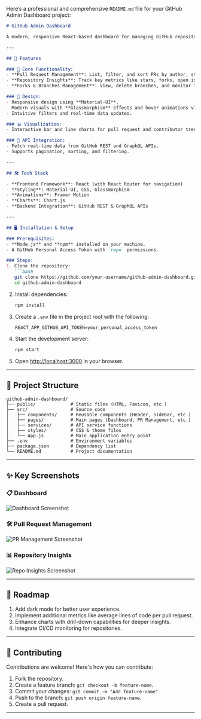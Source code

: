Here’s a professional and comprehensive `README.md` file for your GitHub Admin Dashboard project:

```markdown
# GitHub Admin Dashboard

A modern, responsive React-based dashboard for managing GitHub repositories efficiently. This application provides visual insights, actionable controls, and a user-friendly interface to analyze and manage repositories.

---

## 🌟 Features

### 🚀 Core Functionality:
- **Pull Request Management**: List, filter, and sort PRs by author, status, and creation date. Add comments and export PR data as CSV.
- **Repository Insights**: Track key metrics like stars, forks, open issues, and contributor activity with interactive charts.
- **Forks & Branches Management**: View, delete branches, and monitor forks. Export branch and fork data for further analysis.

### 🎨 Design:
- Responsive design using **Material-UI**.
- Modern visuals with **Glassmorphism** effects and hover animations via **Framer Motion**.
- Intuitive filters and real-time data updates.

### 📊 Visualization:
- Interactive bar and line charts for pull request and contributor trends powered by **Chart.js**.

### 🔗 API Integration:
- Fetch real-time data from GitHub REST and GraphQL APIs.
- Supports pagination, sorting, and filtering.

---

## 🛠️ Tech Stack

- **Frontend Framework**: React (with React Router for navigation)
- **Styling**: Material-UI, CSS, Glassmorphism
- **Animations**: Framer Motion
- **Charts**: Chart.js
- **Backend Integration**: GitHub REST & GraphQL APIs

---

## 🖥️ Installation & Setup

### Prerequisites:
- **Node.js** and **npm** installed on your machine.
- A GitHub Personal Access Token with `repo` permissions.

### Steps:
1. Clone the repository:
   ```bash
   git clone https://github.com/your-username/github-admin-dashboard.git
   cd github-admin-dashboard
   ```

2. Install dependencies:
   ```bash
   npm install
   ```

3. Create a `.env` file in the project root with the following:
   ```env
   REACT_APP_GITHUB_API_TOKEN=your_personal_access_token
   ```

4. Start the development server:
   ```bash
   npm start
   ```

5. Open [http://localhost:3000](http://localhost:3000) in your browser.

---

## 📂 Project Structure

```
github-admin-dashboard/
├── public/             # Static files (HTML, Favicon, etc.)
├── src/                # Source code
│   ├── components/     # Reusable components (Header, Sidebar, etc.)
│   ├── pages/          # Main pages (Dashboard, PR Management, etc.)
│   ├── services/       # API service functions
│   ├── styles/         # CSS & theme files
│   └── App.js          # Main application entry point
├── .env                # Environment variables
├── package.json        # Dependency list
└── README.md           # Project documentation
```

---

## ✨ Key Screenshots

### 📋 Dashboard
![Dashboard Screenshot](URL_TO_YOUR_SCREENSHOT)

### 🛠️ Pull Request Management
![PR Management Screenshot](URL_TO_YOUR_SCREENSHOT)

### 📊 Repository Insights
![Repo Insights Screenshot](URL_TO_YOUR_SCREENSHOT)

---

## 🚀 Roadmap

1. Add dark mode for better user experience.
2. Implement additional metrics like average lines of code per pull request.
3. Enhance charts with drill-down capabilities for deeper insights.
4. Integrate CI/CD monitoring for repositories.

---

## 🙌 Contributing

Contributions are welcome! Here's how you can contribute:
1. Fork the repository.
2. Create a feature branch: `git checkout -b feature-name`.
3. Commit your changes: `git commit -m "Add feature-name"`.
4. Push to the branch: `git push origin feature-name`.
5. Create a pull request.

---


